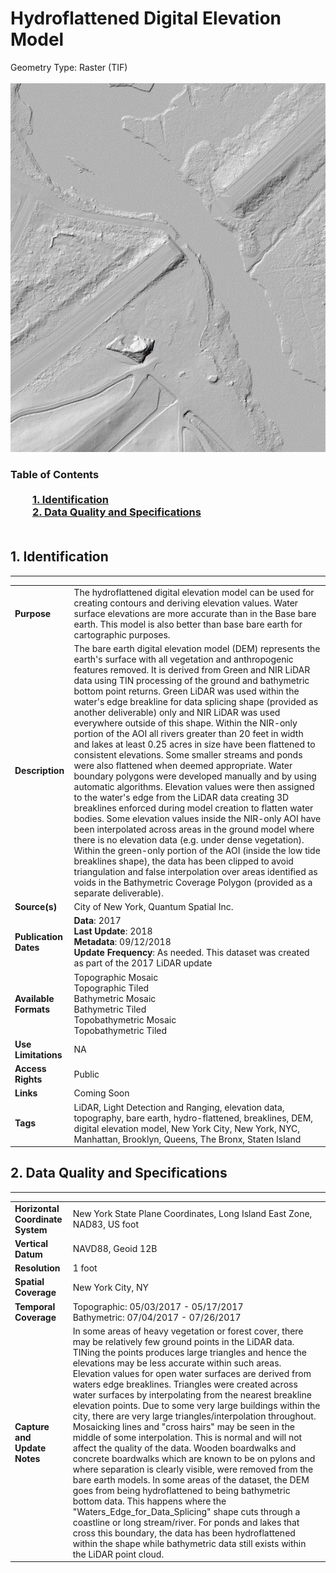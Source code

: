 # Hydroflattened Digital Elevation Model
Geometry Type: Raster (TIF)<br><br>![image](https://github.com/CityOfNewYork/nyc-geo-metadata/blob/master/Images/Hydroflattened.png)

### Table of Contents<br><br>&nbsp;&nbsp;&nbsp;&nbsp;&nbsp;&nbsp;&nbsp;&nbsp;&nbsp;[**1. Identification**](#1-identification)<br>&nbsp;&nbsp;&nbsp;&nbsp;&nbsp;&nbsp;&nbsp;&nbsp;&nbsp;[**2. Data Quality and Specifications**](#2-data-quality-and-specifications)<br><br>
## 1. Identification
---------------------------------------------
|     |     |
| --- | --- |
**Purpose** |The hydroflattened digital elevation model can be used for creating contours and deriving elevation values. Water surface elevations are more accurate than in the Base bare earth. This model is also better than base bare earth for cartographic purposes.
**Description** |The bare earth digital elevation model (DEM) represents the earth's surface with all vegetation and anthropogenic features removed. It is derived from Green and NIR LiDAR data using TIN processing of the ground and bathymetric bottom point returns. Green LiDAR was used within the water's edge breakline for data splicing shape (provided as another deliverable) only and NIR LiDAR was used everywhere outside of this shape. Within the NIR-only portion of the AOI all rivers greater than 20 feet in width and lakes at least 0.25 acres in size have been flattened to consistent elevations. Some smaller streams and ponds were also flattened when deemed appropriate. Water boundary polygons were developed manually and by using automatic algorithms. Elevation values were then assigned to the water's edge from the LiDAR data creating 3D breaklines enforced during model creation to flatten water bodies. Some elevation values inside the NIR-only AOI have been interpolated across areas in the ground model where there is no elevation data (e.g. under dense vegetation). Within the green-only portion of the AOI (inside the low tide breaklines shape), the data has been clipped to avoid triangulation and false interpolation over areas identified as voids in the Bathymetric Coverage Polygon (provided as a separate deliverable).
**Source(s)** |City of New York, Quantum Spatial Inc. 
**Publication Dates** |**Data**: 2017<br>**Last Update**: 2018<br>**Metadata**: 09/12/2018<br>**Update Frequency**: As needed. This dataset was created as part of the 2017 LiDAR update
**Available Formats** |Topographic Mosaic<br>Topographic Tiled<br>Bathymetric Mosaic<br>Bathymetric Tiled<br>Topobathymetric Mosaic<br>Topobathymetric Tiled
**Use Limitations** | NA
**Access Rights** |Public
**Links** |Coming Soon
**Tags** |LiDAR, Light Detection and Ranging, elevation data, topography, bare earth, hydro-flattened, breaklines, DEM, digital elevation model, New York City, New York, NYC, Manhattan, Brooklyn, Queens, The Bronx, Staten Island
## 2. Data Quality and Specifications
---------------------------------------------
|     |     |
| --- | --- |
**Horizontal Coordinate System** |New York State Plane Coordinates, Long Island East Zone, NAD83, US foot
**Vertical Datum** | NAVD88, Geoid 12B
**Resolution** |1 foot
**Spatial Coverage** |New York City, NY
**Temporal Coverage** |Topographic: 05/03/2017 - 05/17/2017<br>Bathymetric: 07/04/2017 - 07/26/2017
**Capture and Update Notes** |In some areas of heavy vegetation or forest cover, there may be relatively few ground points in the LiDAR data. TINing the points produces large triangles and hence the elevations may be less accurate within such areas. Elevation values for open water surfaces are derived from waters edge breaklines. Triangles were created across water surfaces by interpolating from the nearest breakline elevation points. Due to some very large buildings within the city, there are very large triangles/interpolation throughout. Mosaicking lines and "cross hairs" may be seen in the middle of some interpolation. This is normal and will not affect the quality of the data. Wooden boardwalks and concrete boardwalks which are known to be on pylons and where separation is clearly visible, were removed from the bare earth models. In some areas of the dataset, the DEM goes from being hydroflattened to being bathymetric bottom data. This happens where the "Waters_Edge_for_Data_Splicing" shape cuts through a coastline or long stream/river. For ponds and lakes that cross this boundary, the data has been hydroflattened within the shape while bathymetric data still exists within the LiDAR point cloud.
